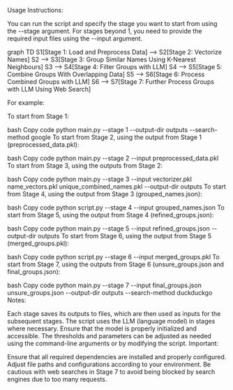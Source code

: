 Usage Instructions:

You can run the script and specify the stage you want to start from using the --stage argument. For stages beyond 1, you need to provide the required input files using the --input argument.

graph TD
    S1[Stage 1: Load and Preprocess Data] --> S2[Stage 2: Vectorize Names]
    S2 --> S3[Stage 3: Group Similar Names Using K-Nearest Neighbours]
    S3 --> S4[Stage 4: Filter Groups with LLM]
    S4 --> S5[Stage 5: Combine Groups With Overlapping Data]
    S5 --> S6[Stage 6: Process Combined Groups with LLM]
    S6 --> S7[Stage 7: Further Process Groups with LLM Using Web Search]

For example:

To start from Stage 1:

bash
Copy code
python main.py --stage 1 --output-dir outputs --search-method google
To start from Stage 2, using the output from Stage 1 (preprocessed_data.pkl):

bash
Copy code
python main.py --stage 2 --input preprocessed_data.pkl
To start from Stage 3, using the outputs from Stage 2:

bash
Copy code
python main.py --stage 3 --input vectorizer.pkl name_vectors.pkl unique_combined_names.pkl --output-dir outputs
To start from Stage 4, using the output from Stage 3 (grouped_names.json):

bash
Copy code
python script.py --stage 4 --input grouped_names.json
To start from Stage 5, using the output from Stage 4 (refined_groups.json):

bash
Copy code
python main.py --stage 5 --input refined_groups.json --output-dir outputs
To start from Stage 6, using the output from Stage 5 (merged_groups.pkl):

bash
Copy code
python script.py --stage 6 --input merged_groups.pkl
To start from Stage 7, using the outputs from Stage 6 (unsure_groups.json and final_groups.json):

bash
Copy code
python main.py --stage 7 --input final_groups.json unsure_groups.json --output-dir outputs --search-method duckduckgo
Notes:

Each stage saves its outputs to files, which are then used as inputs for the subsequent stages.
The script uses the LLM (language model) in stages where necessary. Ensure that the model is properly initialized and accessible.
The thresholds and parameters can be adjusted as needed using the command-line arguments or by modifying the script.
Important:

Ensure that all required dependencies are installed and properly configured.
Adjust file paths and configurations according to your environment.
Be cautious with web searches in Stage 7 to avoid being blocked by search engines due to too many requests.